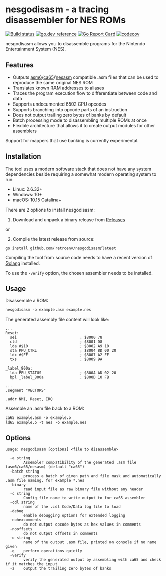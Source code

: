 # nesgodisasm - a tracing disassembler for NES ROMs

[![Build status](https://github.com/retroenv/nesgodisasm/actions/workflows/go.yaml/badge.svg?branch=main)](https://github.com/retroenv/nesgodisasm/actions)
[![go.dev reference](https://img.shields.io/badge/go.dev-reference-007d9c?logo=go&logoColor=white&style=flat-square)](https://pkg.go.dev/github.com/retroenv/nesgodisasm)
[![Go Report Card](https://goreportcard.com/badge/github.com/retroenv/nesgodisasm)](https://goreportcard.com/report/github.com/retroenv/nesgodisasm)
[![codecov](https://codecov.io/gh/retroenv/nesgodisasm/branch/main/graph/badge.svg?token=NS5UY28V3A)](https://codecov.io/gh/retroenv/nesgodisasm)


nesgodisasm allows you to disassemble programs for the Nintendo Entertainment System (NES).

## Features

* Outputs [asm6](https://github.com/freem/asm6f)/[ca65](https://github.com/cc65/cc65)/[nesasm](https://github.com/ClusterM/nesasm)
compatible .asm files that can be used to reproduce the same original NES ROM
* Translates known RAM addresses to aliases
* Traces the program execution flow to differentiate between code and data
* Supports undocumented 6502 CPU opcodes
* Supports branching into opcode parts of an instruction
* Does not output trailing zero bytes of banks by default
* Batch processing mode to disassembling multiple ROMs at once
* Flexible architecture that allows it to create output modules for other assemblers 

Support for mappers that use banking is currently experimental.

## Installation

The tool uses a modern software stack that does not have any system dependencies beside requiring a somewhat modern
operating system to run:

* Linux: 2.6.32+
* Windows: 10+
* macOS: 10.15 Catalina+

There are 2 options to install nesgodisasm:

1. Download and unpack a binary release from [Releases](https://github.com/retroenv/nesgodisasm/releases)

or

2. Compile the latest release from source: 

```
go install github.com/retroenv/nesgodisasm@latest
```

Compiling the tool from source code needs to have a recent version of [Golang](https://go.dev/) installed.

To use the `-verify` option, the chosen assembler needs to be installed.

## Usage

Disassemble a ROM:

```
nesgodisasm -o example.asm example.nes
```

The generated assembly file content will look like:

```
...
Reset:
  sei                            ; $8000 78
  cld                            ; $8001 D8
  lda #$10                       ; $8002 A9 10
  sta PPU_CTRL                   ; $8004 8D 00 20
  ldx #$FF                       ; $8007 A2 FF
  txs                            ; $8009 9A

_label_800a:
  lda PPU_STATUS                 ; $800A AD 02 20
  bpl _label_800a                ; $800D 10 FB

...
.segment "VECTORS"

.addr NMI, Reset, IRQ
```

Assemble an .asm file back to a ROM:

```
ca65 example.asm -o example.o
ld65 example.o -t nes -o example.nes 
```

## Options

```
usage: nesgodisasm [options] <file to disassemble>

  -a string
        Assembler compatibility of the generated .asm file (asm6/ca65/nesasm) (default "ca65")
  -batch string
        process a batch of given path and file mask and automatically .asm file naming, for example *.nes
  -binary
        read input file as raw binary file without any header
  -c string
        Config file name to write output to for ca65 assembler
  -cdl string
        name of the .cdl Code/Data log file to load
  -debug
        enable debugging options for extended logging
  -nohexcomments
        do not output opcode bytes as hex values in comments
  -nooffsets
        do not output offsets in comments
  -o string
        name of the output .asm file, printed on console if no name given
  -q    perform operations quietly
  -verify
        verify the generated output by assembling with ca65 and check if it matches the input
  -z    output the trailing zero bytes of banks
```
